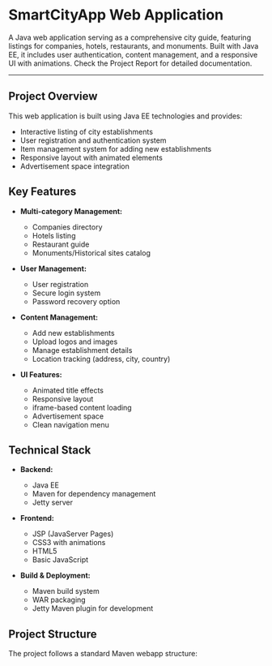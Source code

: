 # SmartCityApp Web Application
A Java web application serving as a comprehensive city guide, featuring listings for companies, hotels, restaurants, and monuments. Built with Java EE, it includes user authentication, content management, and a responsive UI with animations. Check the Project Report for detailed documentation.

____________________________________________________________________________________________________

## Project Overview

This web application is built using Java EE technologies and provides:

- Interactive listing of city establishments
- User registration and authentication system
- Item management system for adding new establishments
- Responsive layout with animated elements
- Advertisement space integration

## Key Features

- **Multi-category Management:**
  - Companies directory
  - Hotels listing
  - Restaurant guide
  - Monuments/Historical sites catalog

- **User Management:**
  - User registration
  - Secure login system
  - Password recovery option

- **Content Management:**
  - Add new establishments
  - Upload logos and images
  - Manage establishment details
  - Location tracking (address, city, country)

- **UI Features:**
  - Animated title effects
  - Responsive layout
  - iframe-based content loading
  - Advertisement space
  - Clean navigation menu

## Technical Stack

- **Backend:**
  - Java EE
  - Maven for dependency management
  - Jetty server

- **Frontend:**
  - JSP (JavaServer Pages)
  - CSS3 with animations
  - HTML5
  - Basic JavaScript

- **Build & Deployment:**
  - Maven build system
  - WAR packaging
  - Jetty Maven plugin for development

## Project Structure

The project follows a standard Maven webapp structure:
